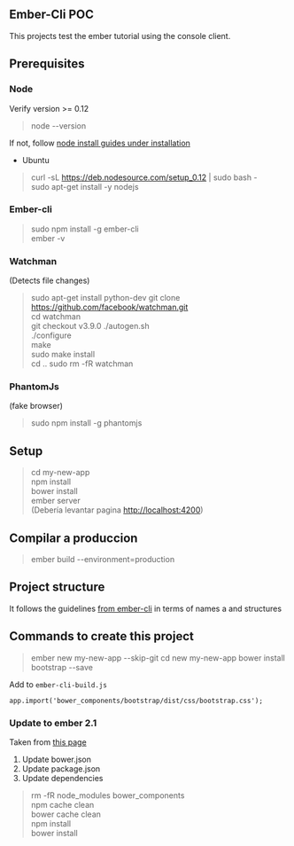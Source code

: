 ## Ember-Cli POC

This projects test the ember tutorial using the console client.


## Prerequisites

### Node
Verify version >= 0.12
> node --version  

If not, follow [node install guides under installation](http://guides.emberjs.com/v2.1.0/getting-started/)
- Ubuntu
> curl -sL https://deb.nodesource.com/setup_0.12 | sudo bash -  
> sudo apt-get install -y nodejs


### Ember-cli

> sudo npm install -g ember-cli  
> ember -v

### Watchman
(Detects file changes)
> sudo apt-get install python-dev
> git clone https://github.com/facebook/watchman.git  
> cd watchman  
> git checkout v3.9.0
> ./autogen.sh  
> ./configure  
> make  
> sudo make install  
> cd ..
> sudo rm -fR watchman
 
 
### PhantomJs
 (fake browser)
 
> sudo npm install -g phantomjs


## Setup

> cd my-new-app  
> npm install  
> bower install  
> ember server  
(Debería levantar pagina [http://localhost:4200](http://localhost:4200))

## Compilar a produccion
> ember build --environment=production

## Project structure
It follows the guidelines [from ember-cli](http://www.ember-cli.com/user-guide/#naming-conventions)
in terms of names a and structures

## Commands to create this project 

> ember new my-new-app --skip-git
> cd new my-new-app
> bower install bootstrap --save  

Add to `ember-cli-build.js`
```
app.import('bower_components/bootstrap/dist/css/bootstrap.css');
```


### Update to ember 2.1
Taken from [this page](http://levvel.io/blog-post/upgrade-a-new-ember-cli-1-13-8-project-to-use-ember-2-1-and-ember-data-2-1/) 

1. Update bower.json
2. Update package.json
3. Update dependencies
> rm -fR node_modules bower_components  
> npm cache clean  
> bower cache clean  
> npm install  
> bower install  

